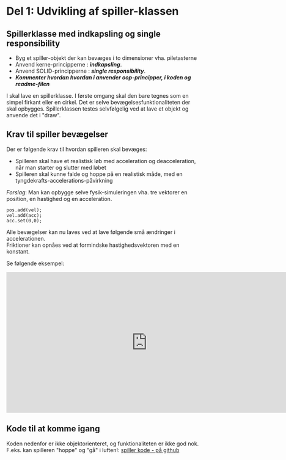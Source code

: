# Del 1: Udvikling af spiller-klassen
## Spillerklasse med indkapsling og single responsibility

- Byg et spiller-objekt der kan bevæges i to dimensioner vha. piletasterne
- Anvend kerne-principperne : ***indkapsling***.   
- Anvend SOLID-principperne : ***single responsibility***.
- ***Kommenter hvordan hvordan i anvender oop-principper, i koden og readme-filen***

I skal lave en spillerklasse. I første omgang skal den bare tegnes som en simpel firkant eller en cirkel.
Det er selve bevægelsesfunktionaliteten der skal opbygges.
Spillerklassen testes selvfølgelig ved at lave et objekt og anvende det i "draw".

## Krav til spiller bevægelser
Der er følgende krav til hvordan spilleren skal bevæges:
- Spilleren skal have et realistisk løb med acceleration og deacceleration, når man starter og slutter med løbet
- Spilleren skal kunne falde og hoppe på en realistisk måde, med en tyngdekrafts-accelerations-påvirkning

*Forslag*: Man kan opbygge selve fysik-simuleringen vha. tre vektorer en position, en hastighed og en acceleration.
```
pos.add(vel);
vel.add(acc);
acc.set(0,0);
```
Alle bevægelser kan nu laves ved at lave følgende små ændringer i accelerationen.   
Friktioner kan opnåes ved at formindske hastighedsvektoren med en konstant.   

Se følgende eksempel:   

<iframe width="736" height="369" src="https://www.youtube.com/embed/9f2iHI3YEKY" title="PlayerMechanics 2023 02 07 12 28 22" frameborder="0" allow="accelerometer; autoplay; clipboard-write; encrypted-media; gyroscope; picture-in-picture; web-share" allowfullscreen></iframe>

## Kode til at komme igang
Koden nedenfor er ikke objektorienteret, og funktionaliteten er ikke god nok. F.eks. kan spilleren "hoppe" og "gå" i luften!:
[spiller kode - på github](https://github.com/prog2di/prog2di.github.io/blob/main/forlob14_samarbejde_og_avanceretoop/udvikling/kode/spiller/spiller.pde)
